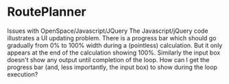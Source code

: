 # RoutePlanner
Issues with OpenSpace/Javascript/JQuery
The Javascript/jQuery code illustrates a UI updating problem. 
There is a progress bar which should go gradually from 0% to 100% width during a (pointless) calculation. 
But it only appears at the end of the calculation showing 100%. 
Similarly the input box doesn't show any output until completion of the loop. 
How can I get the progress bar (and, less importantly, the input box) to show during the loop execution?
